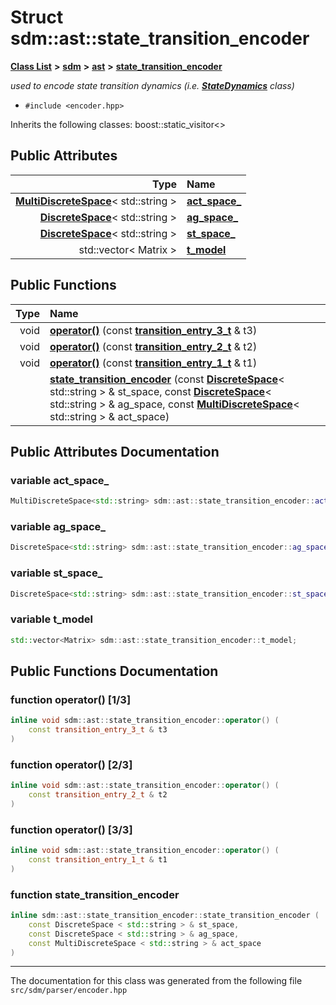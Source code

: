 
<NavBar active_item_id="2"/>

# Struct sdm::ast::state\_transition\_encoder


[**Class List**](annotated.md) **>** [**sdm**](namespacesdm.md) **>** [**ast**](namespacesdm_1_1ast.md) **>** [**state\_transition\_encoder**](structsdm_1_1ast_1_1state__transition__encoder.md)



_used to encode state transition dynamics (i.e._ [_**StateDynamics**_](classsdm_1_1StateDynamics.md) _class)_

* `#include <encoder.hpp>`



Inherits the following classes: boost::static_visitor<>










## Public Attributes

| Type | Name |
| ---: | :--- |
|  [**MultiDiscreteSpace**](classsdm_1_1MultiDiscreteSpace.md)&lt; std::string &gt; | [**act\_space\_**](structsdm_1_1ast_1_1state__transition__encoder.md#variable-act-space-)  <br> |
|  [**DiscreteSpace**](classsdm_1_1DiscreteSpace.md)&lt; std::string &gt; | [**ag\_space\_**](structsdm_1_1ast_1_1state__transition__encoder.md#variable-ag-space-)  <br> |
|  [**DiscreteSpace**](classsdm_1_1DiscreteSpace.md)&lt; std::string &gt; | [**st\_space\_**](structsdm_1_1ast_1_1state__transition__encoder.md#variable-st-space-)  <br> |
|  std::vector&lt; Matrix &gt; | [**t\_model**](structsdm_1_1ast_1_1state__transition__encoder.md#variable-t-model)  <br> |


## Public Functions

| Type | Name |
| ---: | :--- |
|  void | [**operator()**](structsdm_1_1ast_1_1state__transition__encoder.md#function-operator()-1-3) (const [**transition\_entry\_3\_t**](structsdm_1_1ast_1_1transition__entry__3__t.md) & t3) <br> |
|  void | [**operator()**](structsdm_1_1ast_1_1state__transition__encoder.md#function-operator()-2-3) (const [**transition\_entry\_2\_t**](structsdm_1_1ast_1_1transition__entry__2__t.md) & t2) <br> |
|  void | [**operator()**](structsdm_1_1ast_1_1state__transition__encoder.md#function-operator()-3-3) (const [**transition\_entry\_1\_t**](structsdm_1_1ast_1_1transition__entry__1__t.md) & t1) <br> |
|   | [**state\_transition\_encoder**](structsdm_1_1ast_1_1state__transition__encoder.md#function-state-transition-encoder) (const [**DiscreteSpace**](classsdm_1_1DiscreteSpace.md)&lt; std::string &gt; & st\_space, const [**DiscreteSpace**](classsdm_1_1DiscreteSpace.md)&lt; std::string &gt; & ag\_space, const [**MultiDiscreteSpace**](classsdm_1_1MultiDiscreteSpace.md)&lt; std::string &gt; & act\_space) <br> |








## Public Attributes Documentation


### variable act\_space\_ 


```cpp
MultiDiscreteSpace<std::string> sdm::ast::state_transition_encoder::act_space_;
```



### variable ag\_space\_ 


```cpp
DiscreteSpace<std::string> sdm::ast::state_transition_encoder::ag_space_;
```



### variable st\_space\_ 


```cpp
DiscreteSpace<std::string> sdm::ast::state_transition_encoder::st_space_;
```



### variable t\_model 


```cpp
std::vector<Matrix> sdm::ast::state_transition_encoder::t_model;
```


## Public Functions Documentation


### function operator() [1/3]


```cpp
inline void sdm::ast::state_transition_encoder::operator() (
    const transition_entry_3_t & t3
) 
```



### function operator() [2/3]


```cpp
inline void sdm::ast::state_transition_encoder::operator() (
    const transition_entry_2_t & t2
) 
```



### function operator() [3/3]


```cpp
inline void sdm::ast::state_transition_encoder::operator() (
    const transition_entry_1_t & t1
) 
```



### function state\_transition\_encoder 


```cpp
inline sdm::ast::state_transition_encoder::state_transition_encoder (
    const DiscreteSpace < std::string > & st_space,
    const DiscreteSpace < std::string > & ag_space,
    const MultiDiscreteSpace < std::string > & act_space
) 
```



------------------------------
The documentation for this class was generated from the following file `src/sdm/parser/encoder.hpp`